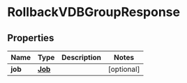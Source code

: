 

# RollbackVDBGroupResponse


## Properties

Name | Type | Description | Notes
------------ | ------------- | ------------- | -------------
**job** | [**Job**](Job.md) |  |  [optional]



